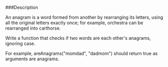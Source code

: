 ###Description

An anagram is a word formed from another by rearranging its letters, using all the original letters exactly once;
for example, orchestra can be rearranged into carthorse.

Write a function that checks if two words are each other's anagrams, ignoring case.

For example, areAnagrams("momdad", "dadmom") should return true as arguments are anagrams.
